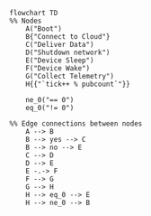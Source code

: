 ﻿```mermaid
flowchart TD
%% Nodes
    A("Boot")
    B{"Connect to Cloud"}
    C("Deliver Data")
    D("Shutdown network")
    E("Device Sleep")
    F("Device Wake")
    G("Collect Telemetry")
    H{{"`tick++ % pubcount`"}}

    ne_0("== 0")
    eq_0("!= 0")

%% Edge connections between nodes
    A --> B
    B --> yes --> C
    B --> no --> E
    C --> D
    D --> E
    E -.-> F
    F --> G
    G --> H
    H --> eq_0 --> E
    H --> ne_0 --> B
```
